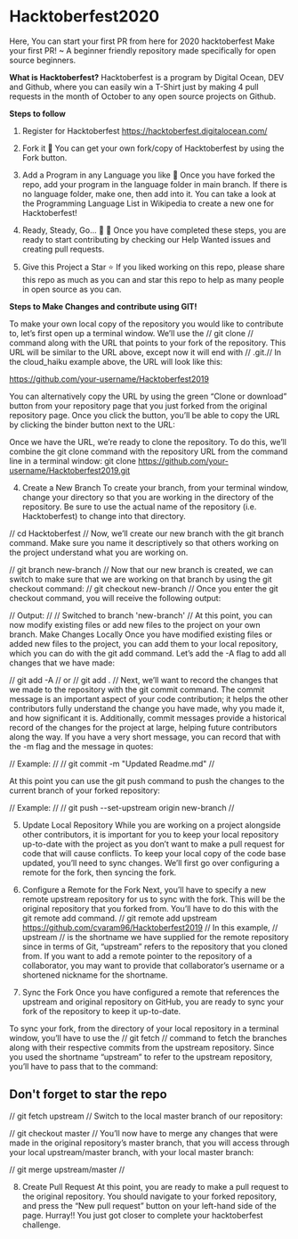 # Hacktoberfest2020
Here, You can start your first PR from here for 2020 hacktoberfest
Make your first PR! ~ A beginner friendly repository made specifically for open source beginners.

**What is Hacktoberfest?**
Hacktoberfest is a program by Digital Ocean, DEV and Github, where you can easily win a T-Shirt just by making 4 pull requests in the month of October to any open source projects on Github.

**Steps to follow**
1. Register for Hacktoberfest
https://hacktoberfest.digitalocean.com/
2. Fork it :fork_and_knife:
You can get your own fork/copy of Hacktoberfest by using the Fork button.

3. Add a Program in any Language you like :rabbit2:
Once you have forked the repo, add your program in the language folder in main branch. If there is no language folder, make one, then add into it. You can take a look at the Programming Language List in Wikipedia to create a new one for Hacktoberfest!

4. Ready, Steady, Go... :turtle: :rabbit2:
Once you have completed these steps, you are ready to start contributing by checking our Help Wanted issues and creating pull requests.

5. Give this Project a Star :star:
If you liked working on this repo, please share this repo as much as you can and star this repo to help as many people in open source as you can.


**Steps to Make Changes and contribute using GIT!**


To make your own local copy of the repository you would like to contribute to, let’s first open up a terminal window.
We’ll use the // git clone // command along with the URL that points to your fork of the repository.
This URL will be similar to the URL above, except now it will end with // .git.// In the cloud_haiku example above, the URL will look like this:


https://github.com/your-username/Hacktoberfest2019


You can alternatively copy the URL by using the green “Clone or download” button from your repository page that you just forked from the original repository page. Once you click the button, you’ll be able to copy the URL by clicking the binder button next to the URL:


Once we have the URL, we’re ready to clone the repository. To do this, we’ll combine the git clone command with the repository URL from the command line in a terminal window:
git clone https://github.com/your-username/Hacktoberfest2019.git

4. Create a New Branch
To create your branch, from your terminal window, change your directory so that you are working in the directory of the repository. Be sure to use the actual name of the repository (i.e. Hacktoberfest) to change into that directory.


// cd Hacktoberfest //
Now, we’ll create our new branch with the git branch command. Make sure you name it descriptively so that others working on the project understand what you are working on.


// git branch new-branch //
Now that our new branch is created, we can switch to make sure that we are working on that branch by using the git checkout command:
// git checkout new-branch //
Once you enter the git checkout command, you will receive the following output:


// Output: //
// Switched to branch 'new-branch' //
At this point, you can now modify existing files or add new files to the project on your own branch.
Make Changes Locally
Once you have modified existing files or added new files to the project, you can add them to your local repository, which you can do with the git add command. Let’s add the -A flag to add all changes that we have made:


// git add -A // or // git add . //
Next, we’ll want to record the changes that we made to the repository with the git commit command.
The commit message is an important aspect of your code contribution; it helps the other contributors fully understand the change you have made, why you made it, and how significant it is. Additionally, commit messages provide a historical record of the changes for the project at large, helping future contributors along the way.
If you have a very short message, you can record that with the -m flag and the message in quotes:


// Example: //
// git commit -m "Updated Readme.md" //

At this point you can use the git push command to push the changes to the current branch of your forked repository:


// Example: //
// git push --set-upstream origin new-branch //


5. Update Local Repository
While you are working on a project alongside other contributors, it is important for you to keep your local repository up-to-date with the project as you don’t want to make a pull request for code that will cause conflicts. To keep your local copy of the code base updated, you’ll need to sync changes.
We’ll first go over configuring a remote for the fork, then syncing the fork.


6. Configure a Remote for the Fork
Next, you’ll have to specify a new remote upstream repository for us to sync with the fork. This will be the original repository that you forked from. You’ll have to do this with the git remote add command.
// git remote add upstream https://github.com/cvaram96/Hacktoberfest2019 //
In this example, // upstream // is the shortname we have supplied for the remote repository since in terms of Git, “upstream” refers to the repository that you cloned from. If you want to add a remote pointer to the repository of a collaborator, you may want to provide that collaborator’s username or a shortened nickname for the shortname.


7. Sync the Fork
Once you have configured a remote that references the upstream and original repository on GitHub, you are ready to sync your fork of the repository to keep it up-to-date.


To sync your fork, from the directory of your local repository in a terminal window, you’ll have to use the // git fetch // command to fetch the branches along with their respective commits from the upstream repository. Since you used the shortname “upstream” to refer to the upstream repository, you’ll have to pass that to the command:
<h2> Don't forget to star the repo </h2>

// git fetch upstream //
Switch to the local master branch of our repository:


// git checkout master //
You’ll now have to merge any changes that were made in the original repository’s master branch, that you will access through your local upstream/master branch, with your local master branch:


// git merge upstream/master //


8. Create Pull Request
At this point, you are ready to make a pull request to the original repository.
You should navigate to your forked repository, and press the “New pull request” button on your left-hand side of the page.
Hurray!! You just got closer to complete your hacktoberfest challenge.
